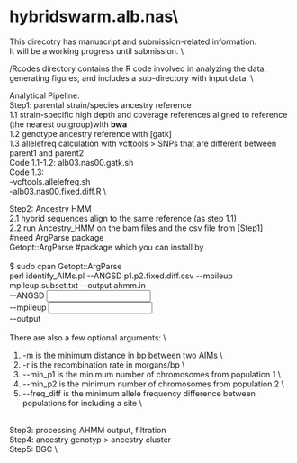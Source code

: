 # hybridswarm.alb.nas\
This direcotry has manuscript and submission-related information. \
It will be a working progress until submission. \

/Rcodes directory contains the R code involved in analyzing the data, generating figures, and includes a sub-directory with input data. \

Analytical Pipeline: \
Step1: parental strain/species ancestry reference \
1.1 strain-specific high depth and coverage references aligned to reference (the nearest outgroup)with **bwa** \
1.2 genotype ancestry reference with [gatk] \
1.3 allelefreq calculation with vcftools > SNPs that are different between parent1 and parent2 \
Code 1.1-1.2: alb03.nas00.gatk.sh \
Code 1.3: \
 -vcftools.allelefreq.sh \
 -alb03.nas00.fixed.diff.R \

Step2: Ancestry HMM \
2.1 hybrid sequences align to the same reference (as step 1.1) \
2.2 run Ancestry_HMM on the bam files and the csv file from [Step1] \
#need ArgParse package \
Getopt::ArgParse #package which you can install by \
\
$ sudo cpan Getopt::ArgParse \
perl identify_AIMs.pl --ANGSD p1.p2.fixed.diff.csv --mpileup mpileup.subset.txt --output ahmm.in \
--ANGSD <input CSV file in the same format as before> \
--mpileup <input mpileup file> \
--output <output file for input to ahmm> \
\
There are also a few optional arguments: \
1. -m is the minimum distance in bp between two AIMs \
2. -r is the recombination rate in morgans/bp \
3. --min_p1 is the minimum number of chromosomes from population 1 \
4. --min_p2 is the minimum number of chromosomes from population 2 \
5. --freq_diff is the minimum allele frequency difference between populations for including a site \

\
Step3: processing AHMM output, filtration \
Step4: ancestry genotyp > ancestry cluster \
Step5: BGC \
